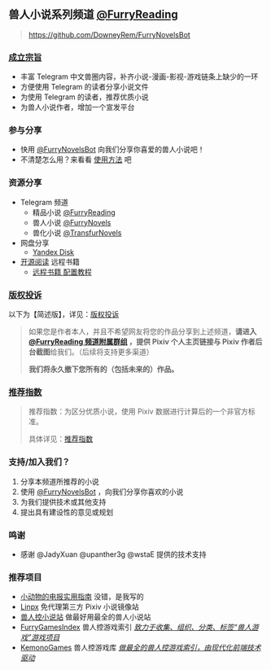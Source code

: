 ## 兽人小说系列频道 [@FurryReading](https://t.me/FurryReading)
> https://github.com/DowneyRem/FurryNovelsBot

### [成立宗旨](./doc/Channel.md)
- 丰富 Telegram 中文兽圈内容，补齐小说-漫画-影视-游戏链条上缺少的一环
- 方便使用 Telegram 的读者分享小说文件
- 为使用 Telegram 的读者，推荐优质小说  
- 为兽人小说作者，增加一个宣发平台


### 参与分享
- 快用 [@FurryNovelsBot](https://t.me/FurryNovelsBot) 向我们分享你喜爱的兽人小说吧！
- 不清楚怎么用？来看看 [使用方法](https://telegra.ph/FurryNovelsReading-04-04-07) 吧


### 资源分享
- Telegram 频道
  - 精品小说 [@FurryReading](https://t.me/FurryReading) 
  - 兽人小说 [@FurryNovels](https://t.me/FurryNovels)
  - 兽化小说 [@TransfurNovels](https://t.me/TransfurNovels)
- 网盘分享
  - [Yandex Disk](https://disk.yandex.com/d/VEM1-GmZbzwzQw)
- [开源阅读](https://github.com/gedoor/legado) 远程书籍
  - [远程书籍 配置教程](./doc/RemoteBooks.md)


### [版权投诉](./DMCA.md)
以下为【简述版】，详见：[版权投诉](DMCA.md)

> 如果您是作者本人，并且不希望网友将您的作品分享到上述频道，**请进入 [@FurryReading 频道附属群组](https://t.me/FurryReading/27) ，提供 Pixiv 个人主页链接与 Pixiv 作者后台截图**给我们。（后续将支持更多渠道）
>
> **我们将永久撤下您所有的（包括未来的）作品。**


### [推荐指数](./Recommend/ReadMe.md)
> 推荐指数：为区分优质小说，使用 Pixiv 数据进行计算后的一个非官方标准。
> 
> 具体详见：[推荐指数](./Recommend/ReadMe.md)


### 支持/加入我们？
1. 分享本频道所推荐的小说 
2. 使用 [@FurryNovelsBot](https://t.me/FurryNovelsBot) ，向我们分享你喜欢的小说
3. 为我们提供技术或其他支持
4. 提出具有建设性的意见或规划


### 鸣谢
- 感谢 @JadyXuan @upanther3g @wstaE 提供的技术支持


### 推荐项目
- [小动物的电报实用指南](https://telegra.ph/TNTwwxs-09-08-06)  没错，是我写的
- [Linpx](https://www.furrynovel.ink/) 免代理第三方 Pixiv 小说镜像站
- [兽人控小说站](https://furrynovel.com) 做最好用最全的兽人小说站
- [FurryGamesIndex](https://furrygames.top/zh-cn/list.html)	 兽人控游戏索引	<u>*致力于收集、组织、分类、标签“兽人游戏”游戏项目*</u>
- [KemonoGames](https://kemono.games/zh-Hans) 	兽人控游戏库	*<u>做最全的兽人控游戏索引，由现代化前端技术驱动</u>*

